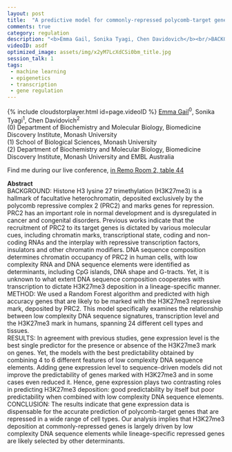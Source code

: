 ```yaml
---
layout: post
title:  "A predictive model for commonly-repressed polycomb-target genes dissects DNA sequence from gene expression"
comments: true
category: regulation
description: "<b>Emma Gail, Sonika Tyagi, Chen Davidovich</b><br/>BACKGROUND: Histone H3 lysine 27 trimethylation (H..."
videoID: asdf
optimized_image: assets/img/x2yM7LcXdCSi0bm_title.jpg
session_talk: 1
tags:
 - machine learning
 - epigenetics
 - transcription
 - gene regulation
---
```

{% include cloudstorplayer.html id=page.videoID %}
<u>Emma Gail</u><sup>0</sup>, Sonika Tyagi<sup>1</sup>, Chen Davidovich<sup>2</sup><br/>
\(0\) Department of Biochemistry and Molecular Biology, Biomedicine Discovery Institute, Monash University<br/>
\(1\) School of Biological Sciences, Monash University<br/>
\(2\) Department of Biochemistry and Molecular Biology, Biomedicine Discovery Institute, Monash University and EMBL Australia

Find me during our live conference, [in Remo Room 2, table 44](https://remo.co)

<b>Abstract</b><br/>
BACKGROUND: Histone H3 lysine 27 trimethylation \(H3K27me3\) is a hallmark of facultative heterochromatin, deposited exclusively by the polycomb repressive complex 2 \(PRC2\) and marks genes for repression. PRC2 has an important role in normal development and is dysregulated in cancer and congenital disorders. Previous works indicate that the recruitment of PRC2 to its target genes is dictated by various molecular cues, including chromatin marks, transcriptional state, coding and non-coding RNAs and the interplay with repressive transcription factors, insulators and other chromatin modifiers. DNA sequence composition determines chromatin occupancy of PRC2 in human cells, with low complexity RNA and DNA sequence elements were identified as determinants, including CpG islands, DNA shape and G-tracts. Yet, it is unknown to what extent DNA sequence composition cooperates with transcription to dictate H3K27me3 deposition in a lineage-specific manner.<br/>METHOD: We used a Random Forest algorithm and predicted with high accuracy genes that are likely to be marked with the H3K27me3 repressive mark, deposited by PRC2. This model specifically examines the relationship between low complexity DNA sequence signatures, transcription level and the H3K27me3 mark in humans, spanning 24 different cell types and tissues. <br/>RESULTS: In agreement with previous studies, gene expression level is the best single predictor for the presence or absence of the H3K27me3 mark on genes. Yet, the models with the best predictability obtained by combining 4 to 6 different features of low complexity DNA sequence elements. Adding gene expression level to sequence-driven models did not improve the predictability of genes marked with H3K27me3 and in some cases even reduced it. Hence, gene expression plays two contrasting roles in predicting H3K27me3 deposition: good predictability by itself but poor predictability when combined with low complexity DNA sequence elements. <br/>CONCLUSION: The results indicate that gene expression data is dispensable for the accurate prediction of polycomb-target genes that are repressed in a wide range of cell types. Our analysis implies that H3K27me3 deposition at commonly-repressed genes is largely driven by low complexity DNA sequence elements while lineage-specific repressed genes are likely selected by other determinants.
